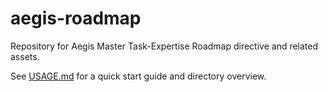 # aegis-roadmap

Repository for Aegis Master Task-Expertise Roadmap directive and related assets.

See [USAGE.md](USAGE.md) for a quick start guide and directory overview.
